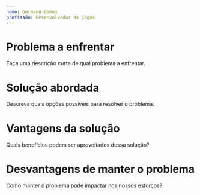 ```yaml
---
nome: Germano Gomes
profissão: Desenvolvedor de jogos
---
```


# Problema a enfrentar
Faça uma descrição curta de qual problema a enfrentar.

# Solução abordada
Descreva quais opções possíveis para resolver o problema.

# Vantagens da solução
Quais benefícios podem ser aproveitados dessa solução?

# Desvantagens de manter o problema
Como manter o problema pode impactar nos nossos esforços?
